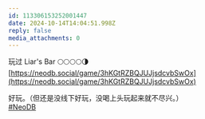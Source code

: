 ```yaml
---
id: 113306153252001447
date: 2024-10-14T14:04:51.998Z
reply: false
media_attachments: 0
---
```


玩过 Liar's Bar 🌕🌕🌕🌕🌗   
[https://neodb.social/game/3hKGtRZBQJUJjsdcvbSwOx](https://neodb.social/game/3hKGtRZBQJUJjsdcvbSwOx)

好玩。（但还是没线下好玩，没喝上头玩起来就不尽兴。）  
[#NeoDB](https://e5n.cc/tags/NeoDB)

